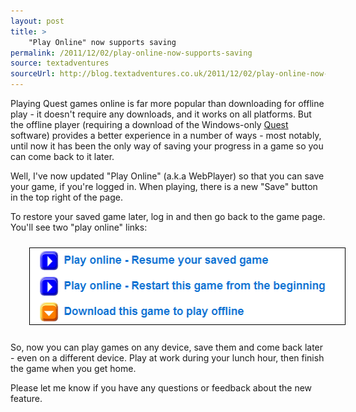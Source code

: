```yaml
---
layout: post
title: >
    "Play Online" now supports saving
permalink: /2011/12/02/play-online-now-supports-saving
source: textadventures
sourceUrl: http://blog.textadventures.co.uk/2011/12/02/play-online-now-supports-saving/
---
```

Playing Quest games online is far more popular than downloading for offline play - it doesn't require any downloads, and it works on all platforms. But the offline player (requiring a download of the Windows-only <a href="http://www.textadventures.co.uk/quest/download/">Quest</a> software) provides a better experience in a number of ways - most notably, until now it has been the only way of saving your progress in a game so you can come back to it later.

Well, I've now updated "Play Online" (a.k.a WebPlayer) so that you can save your game, if you're logged in. When playing, there is a new "Save" button in the top right of the page.

To restore your saved game later, log in and then go back to the game page. You'll see two "play online" links:

<a href="/images/2011/textadventuresblog.files.wordpress.com-2011-12-saveonline.png"><img class="aligncenter size-full wp-image-997" style="border-width:1px;border-color:black;border-style:solid;margin:10px 30px;" title="saveonline" src="/images/2011/textadventuresblog.files.wordpress.com-2011-12-saveonline.png" alt="" width="528" height="122" /></a>

So, now you can play games on any device, save them and come back later - even on a different device. Play at work during your lunch hour, then finish the game when you get home.

Please let me know if you have any questions or feedback about the new feature.